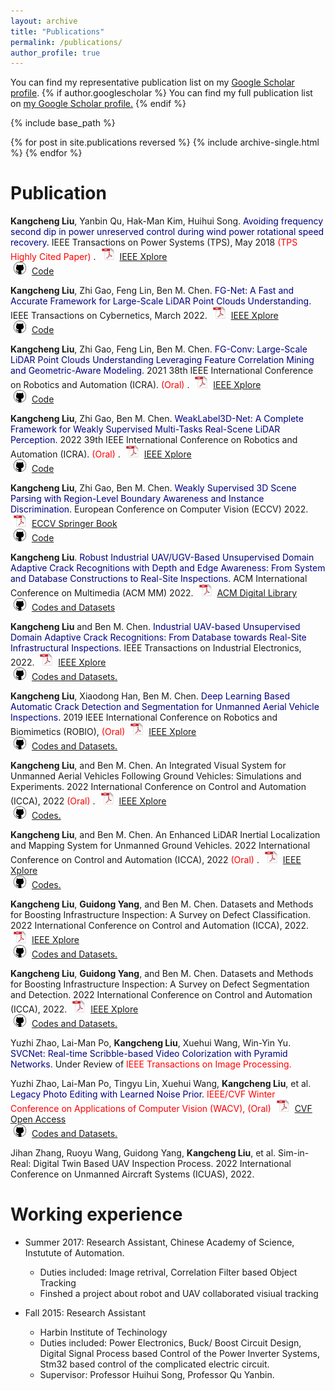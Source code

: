 ```yaml
---
layout: archive
title: "Publications"
permalink: /publications/
author_profile: true
---
```

You can find my representative publication list on my [Google Scholar profile](https://scholar.google.com/citations?user=qq2aoesAAAAJ&hl=en).
{% if author.googlescholar %}
  You can find my full publication list on <u><a href="{{author.googlescholar}}">my Google Scholar profile</a>.</u>
{% endif %}

{% include base_path %}

{% for post in site.publications reversed %}
  {% include archive-single.html %}
{% endfor %}


Publication
======

**Kangcheng Liu**, Yanbin Qu, Hak-Man Kim, Huihui Song. <font color='Navy'> Avoiding frequency second dip in power unreserved control during wind power rotational speed recovery. </font> IEEE Transactions on Power Systems (TPS), May 2018 <font color='Red'> (TPS Highly Cited Paper) </font>.      <img src="https://raw.githubusercontent.com/KangchengLiu/kangchengliu.github.io/master/images/pdf_icon.png" width="20" height="20" hspace="5">
    <span><a href="https://ieeexplore.ieee.org/document/8064700">IEEE Xplore</a></span><br>
    <img src="https://raw.githubusercontent.com/KangchengLiu/kangchengliu.github.io/master/images/github_icon.png" width="20" height="20" hspace="5">
    <span><a href="https://github.com/KangchengLiu/Wind_Turbine_Control_Code">Code</a></span>

**Kangcheng Liu**, Zhi Gao, Feng Lin, Ben M. Chen. <font color='Navy'> FG-Net: A Fast and Accurate Framework for Large-Scale LiDAR Point Clouds Understanding. </font>  IEEE Transactions on Cybernetics, March 2022. 
    <img src="https://raw.githubusercontent.com/KangchengLiu/kangchengliu.github.io/master/images/pdf_icon.png" width="20" height="20" hspace="5">
    <span><a href="https://ieeexplore.ieee.org/abstract/document/9756643">IEEE Xplore</a></span><br>
    <img src="https://raw.githubusercontent.com/KangchengLiu/kangchengliu.github.io/master/images/github_icon.png" width="20" height="20" hspace="5">
    <span><a href="https://github.com/KangchengLiu/Feature-Geometric-Net-FG-Net">Code</a></span>

**Kangcheng Liu**, Zhi Gao, Feng Lin, Ben M. Chen. <font color='Navy'> FG-Conv: Large-Scale LiDAR Point Clouds Understanding Leveraging Feature Correlation Mining and Geometric-Aware Modeling. </font> 2021 38th IEEE International Conference on Robotics and Automation (ICRA). <font color='Red'> (Oral) </font>.
    <img src="https://raw.githubusercontent.com/KangchengLiu/kangchengliu.github.io/master/images/pdf_icon.png" width="20" height="20" hspace="5">
    <span><a href="https://ieeexplore.ieee.org/abstract/document/9756643">IEEE Xplore</a></span><br>
    <img src="https://raw.githubusercontent.com/KangchengLiu/kangchengliu.github.io/master/images/github_icon.png" width="20" height="20" hspace="5">
    <span><a href="https://github.com/KangchengLiu/Feature-Geometric-Net-FG-Net">Code</a></span>

**Kangcheng Liu**, Zhi Gao, Ben M. Chen. <font color='Navy'> WeakLabel3D-Net: A Complete Framework for Weakly Supervised Multi-Tasks Real-Scene LiDAR Perception. </font> 2022 39th IEEE International Conference on Robotics and Automation (ICRA). <font color='Red'> (Oral) </font>.
    <img src="https://raw.githubusercontent.com/KangchengLiu/kangchengliu.github.io/master/images/pdf_icon.png" width="20" height="20" hspace="5">
    <span><a href="https://ieeexplore.ieee.org/abstract/document/9811959"> IEEE Xplore </a></span><br>
    <img src="https://raw.githubusercontent.com/KangchengLiu/kangchengliu.github.io/master/images/github_icon.png" width="20" height="20" hspace="5">
    <span><a href="https://github.com/KangchengLiu/RM3D">Code</a></span>

**Kangcheng Liu**, Zhi Gao, Ben M. Chen. <font color='Navy'> Weakly Supervised 3D Scene Parsing with Region-Level Boundary Awareness and Instance Discrimination. </font> European Conference on Computer Vision (ECCV) 2022. <font color='Red'> </font> 
    <img src="https://raw.githubusercontent.com/KangchengLiu/kangchengliu.github.io/master/images/pdf_icon.png" width="20" height="20" hspace="5">
    <span><a href="https://www.ecva.net/papers/eccv_2022/papers_ECCV/papers/136880036.pdf"> ECCV Springer Book </a></span><br>
    <img src="https://raw.githubusercontent.com/KangchengLiu/kangchengliu.github.io/master/images/github_icon.png" width="20" height="20" hspace="5">
    <span><a href="https://github.com/KangchengLiu/Weakly-Supervised-3D">Code</a></span>

**Kangcheng Liu**. <font color='Navy'> Robust Industrial UAV/UGV-Based Unsupervised Domain Adaptive Crack Recognitions with Depth and Edge Awareness: From System and Database Constructions to Real-Site Inspections. </font> ACM International Conference on Multimedia (ACM MM) 2022. <font color='Red'> </font> 
    <img src="https://raw.githubusercontent.com/KangchengLiu/kangchengliu.github.io/master/images/pdf_icon.png" width="20" height="20" hspace="5">
    <span><a href="https://dl.acm.org/doi/abs/10.1145/3503161.3548304"> ACM Digital Library </a></span><br>
    <img src="https://raw.githubusercontent.com/KangchengLiu/kangchengliu.github.io/master/images/github_icon.png" width="20" height="20" hspace="5">
    <span><a href="https://github.com/KangchengLiu/Crack-Detection-and-Segmentation-Dataset-for-UAV-Inspection">Codes and Datasets</a></span>


**Kangcheng Liu** and Ben M. Chen. <font color='Navy'> Industrial UAV-based Unsupervised Domain Adaptive Crack Recognitions: From Database towards Real-Site Infrastructural Inspections. </font> IEEE Transactions on Industrial Electronics, 2022. <font color='Red'> </font> 
    <img src="https://raw.githubusercontent.com/KangchengLiu/kangchengliu.github.io/master/images/pdf_icon.png" width="20" height="20" hspace="5">
    <span><a href="https://ieeexplore.ieee.org/abstract/document/9900135"> IEEE Xplore </a></span><br>
    <img src="https://raw.githubusercontent.com/KangchengLiu/kangchengliu.github.io/master/images/github_icon.png" width="20" height="20" hspace="5">
    <span><a href="https://github.com/KangchengLiu/Crack-Detection-and-Segmentation-Dataset-for-UAV-Inspection">Codes and Datasets.</a></span>

**Kangcheng Liu**, Xiaodong Han, Ben M. Chen. <font color='Navy'> Deep Learning Based Automatic Crack Detection and Segmentation for Unmanned Aerial Vehicle Inspections.</font> 2019 IEEE International Conference on Robotics and Biomimetics (ROBIO), <font color='Red'> (Oral) </font>
    <img src="https://raw.githubusercontent.com/KangchengLiu/kangchengliu.github.io/master/images/pdf_icon.png" width="20" height="20" hspace="5">
    <span><a href="https://ieeexplore.ieee.org/abstract/document/9900135"> IEEE Xplore </a></span><br>
    <img src="https://raw.githubusercontent.com/KangchengLiu/kangchengliu.github.io/master/images/github_icon.png" width="20" height="20" hspace="5">
    <span><a href="https://github.com/KangchengLiu/Crack-Detection-and-Segmentation-Dataset-for-UAV-Inspection">Codes and Datasets.</a></span>

**Kangcheng Liu**, and Ben M. Chen.  An Integrated Visual System for Unmanned Aerial Vehicles Following Ground Vehicles: Simulations and Experiments. 2022 International Conference on Control and Automation (ICCA), 2022 <font color='Red'> (Oral) </font>. 
  <img src="https://raw.githubusercontent.com/KangchengLiu/kangchengliu.github.io/master/images/pdf_icon.png" width="20" height="20" hspace="5">
  <span><a href="https://ieeexplore.ieee.org/abstract/document/9831831"> IEEE Xplore </a></span><br>
  <img src="https://raw.githubusercontent.com/KangchengLiu/kangchengliu.github.io/master/images/github_icon.png" width="20" height="20" hspace="5">
  <span><a href="https://mycuhk-my.sharepoint.com/:u:/g/personal/1155113950_link_cuhk_edu_hk/EbbjuIxVfn9ErFsO4dx5ChoBZIfBhoqfPvEpSoy6BL-fiA?e=Ng9tWo">Codes.</a></span>

  **Kangcheng Liu**, and Ben M. Chen.  An Enhanced LiDAR Inertial Localization and Mapping System for Unmanned Ground Vehicles. 2022 International Conference on Control and Automation (ICCA), 2022 <font color='Red'> (Oral) </font>.
  <img src="https://raw.githubusercontent.com/KangchengLiu/kangchengliu.github.io/master/images/pdf_icon.png" width="20" height="20" hspace="5">
  <span><a href="https://ieeexplore.ieee.org/abstract/document/9831822"> IEEE Xplore </a></span><br>
  <img src="https://raw.githubusercontent.com/KangchengLiu/kangchengliu.github.io/master/images/github_icon.png" width="20" height="20" hspace="5">
  <span><a href="https://mycuhk-my.sharepoint.com/:u:/g/personal/1155113950_link_cuhk_edu_hk/EbbjuIxVfn9ErFsO4dx5ChoBZIfBhoqfPvEpSoy6BL-fiA?e=Ng9tWo">Codes.</a></span>

**Kangcheng Liu**, **Guidong Yang**, and Ben M. Chen. Datasets and Methods for Boosting Infrastructure Inspection: A Survey on Defect Classification. 2022 International Conference on Control and Automation (ICCA), 2022.
    <img src="https://raw.githubusercontent.com/KangchengLiu/kangchengliu.github.io/master/images/pdf_icon.png" width="20" height="20" hspace="5">
    <span><a href="https://ieeexplore.ieee.org/abstract/document/9900135"> IEEE Xplore </a></span><br>
    <img src="https://raw.githubusercontent.com/KangchengLiu/kangchengliu.github.io/master/images/github_icon.png" width="20" height="20" hspace="5">
    <span><a href="https://github.com/KangchengLiu/Crack-Detection-and-Segmentation-Dataset-for-UAV-Inspection">Codes and Datasets.</a></span>

**Kangcheng Liu**, **Guidong Yang**, and Ben M. Chen. Datasets and Methods for Boosting Infrastructure Inspection: A Survey on Defect Segmentation and Detection. 2022 International Conference on Control and Automation (ICCA), 2022.
    <img src="https://raw.githubusercontent.com/KangchengLiu/kangchengliu.github.io/master/images/pdf_icon.png" width="20" height="20" hspace="5">
    <span><a href="https://ieeexplore.ieee.org/abstract/document/9900135"> IEEE Xplore </a></span><br>
    <img src="https://raw.githubusercontent.com/KangchengLiu/kangchengliu.github.io/master/images/github_icon.png" width="20" height="20" hspace="5">
    <span><a href="https://github.com/KangchengLiu/Crack-Detection-and-Segmentation-Dataset-for-UAV-Inspection">Codes and Datasets.</a></span>

Yuzhi Zhao, Lai-Man Po, **Kangcheng Liu**, Xuehui Wang, Win-Yin Yu. <font color='Navy'> SVCNet: Real-time Scribble-based Video Colorization with Pyramid Networks</font>. Under Review of <font color='Red'> IEEE Transactions on Image Processing. </font>


Yuzhi Zhao, Lai-Man Po, Tingyu Lin, Xuehui Wang, **Kangcheng Liu**, et al. <font color='Navy'> Legacy Photo Editing with Learned Noise Prior</font>. <font color='Red'> IEEE/CVF Winter Conference on Applications of Computer Vision (WACV), </font> <font color='Red'> (Oral) </font>     <img src="https://raw.githubusercontent.com/KangchengLiu/kangchengliu.github.io/master/images/pdf_icon.png" width="20" height="20" hspace="5">
    <span><a href="https://openaccess.thecvf.com/content/WACV2021/html/Zhao_Legacy_Photo_Editing_With_Learned_Noise_Prior_WACV_2021_paper.html"> CVF Open Access </a></span><br>
    <img src="https://raw.githubusercontent.com/KangchengLiu/kangchengliu.github.io/master/images/github_icon.png" width="20" height="20" hspace="5">
    <span><a href="https://github.com/zhaoyuzhi/Legacy-Photo-Editing-with-Learned-Noise-Prior">Codes and Datasets.</a></span>
  
Jihan Zhang, Ruoyu Wang, Guidong Yang, **Kangcheng Liu**, et al. Sim-in-Real: Digital Twin Based UAV Inspection Process. 2022 International Conference on Unmanned Aircraft Systems (ICUAS), 2022.

Working experience
======

* Summer 2017: Research Assistant, Chinese Academy of Science, Instutute of Automation.
  
  * Duties included: Image retrival, Correlation Filter based Object Tracking
  * Finshed a project about robot and UAV collaborated visiual tracking

* Fall 2015: Research Assistant
  * Harbin Institute of Techinology
  * Duties included: Power  Electronics, Buck/ Boost Circuit Design, Digital Signal Process based Control of the Power Inverter Systems, Stm32 based control of the complicated electric circuit.
  * Supervisor: Professor Huihui Song, Professor Qu Yanbin.

<!-- **Journal**
====== -->
